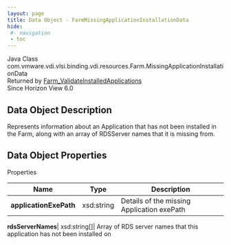 ```yaml
---
layout: page
title: Data Object - FarmMissingApplicationInstallationData
hide:
 #- navigation
 - toc
---
```






Java Class
    com.vmware.vdi.vlsi.binding.vdi.resources.Farm.MissingApplicationInstallationData  
Returned by
     [Farm_ValidateInstalledApplications](vdi.resources.Farm.md#validateInstalledApplications)  
Since 
    Horizon View 6.0

## Data Object Description 

Represents information about an Application that has not been installed in the Farm, along with an array of RDSServer names that it is missing from. 

## Data Object Properties

Properties

Name |  Type |  Description   
---|---|---  
**applicationExePath**|  xsd:string|  Details of the missing Application exePath   
  
**rdsServerNames**|  xsd:string[]|  Array of RDS server names that this application has not been installed on   
  
  
  
 
  
  

